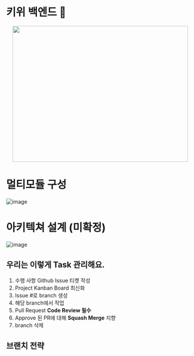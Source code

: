 # 키위 백엔드 🥝

<p align="center">
<img width="470" height="364" style="display: block; margin: 0 auto" src="https://user-images.githubusercontent.com/33655186/177027694-0b8c1acb-91f9-42de-8fa9-ff17476dbffc.png">
</p>

# 멀티모듈 구성
![image](https://user-images.githubusercontent.com/33655186/177027647-7b136266-810a-4f16-b8f0-5914e6db34fc.png)


# 아키텍쳐 설계 (미확정)
![image](https://user-images.githubusercontent.com/33655186/177027861-9e788f7e-ca97-400f-b3d3-899df7e5efcf.png)



## 우리는 이렇게 Task 관리해요.
1. 수행 사항 Github Issue 티켓 작성 
2. Project Kanban Board 최신화
3. Issue #로 branch 생성
4. 해당 branch에서 작업
5. Pull Request  **Code Review 필수**
6. Approve 된 PR에 대해  **Squash Merge** 지향
7. branch 삭제



## 브랜치 전략
